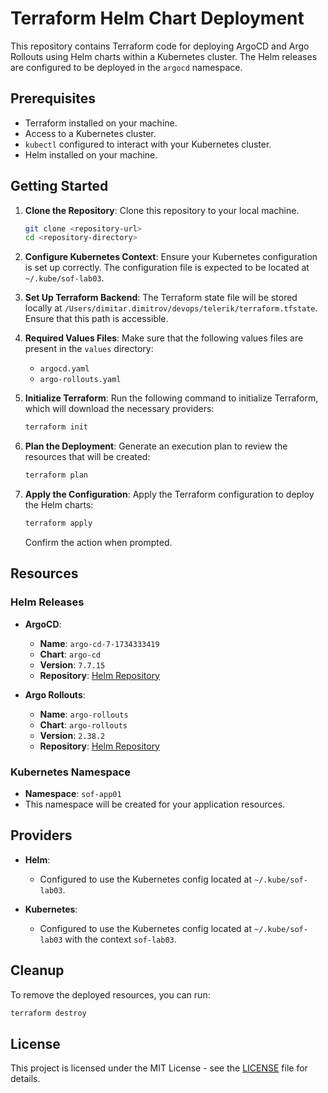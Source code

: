# Terraform Helm Chart Deployment

This repository contains Terraform code for deploying ArgoCD and Argo Rollouts using Helm charts within a Kubernetes cluster. The Helm releases are configured to be deployed in the `argocd` namespace.

## Prerequisites

- Terraform installed on your machine.
- Access to a Kubernetes cluster.
- `kubectl` configured to interact with your Kubernetes cluster.
- Helm installed on your machine.

## Getting Started

1. **Clone the Repository**: 
   Clone this repository to your local machine.

   ```bash
   git clone <repository-url>
   cd <repository-directory>
   ```

2. **Configure Kubernetes Context**: 
   Ensure your Kubernetes configuration is set up correctly. The configuration file is expected to be located at `~/.kube/sof-lab03`.

3. **Set Up Terraform Backend**: 
   The Terraform state file will be stored locally at `/Users/dimitar.dimitrov/devops/telerik/terraform.tfstate`. Ensure that this path is accessible.

4. **Required Values Files**: 
   Make sure that the following values files are present in the `values` directory:
   - `argocd.yaml`
   - `argo-rollouts.yaml`

5. **Initialize Terraform**: 
   Run the following command to initialize Terraform, which will download the necessary providers:

   ```bash
   terraform init
   ```

6. **Plan the Deployment**: 
   Generate an execution plan to review the resources that will be created:

   ```bash
   terraform plan
   ```

7. **Apply the Configuration**: 
   Apply the Terraform configuration to deploy the Helm charts:

   ```bash
   terraform apply
   ```

   Confirm the action when prompted.

## Resources

### Helm Releases

- **ArgoCD**: 
  - **Name**: `argo-cd-7-1734333419`
  - **Chart**: `argo-cd`
  - **Version**: `7.7.15`
  - **Repository**: [Helm Repository](http://slo-it-nexus01.pt.playtech.corp/repository/helm-argocd)

- **Argo Rollouts**: 
  - **Name**: `argo-rollouts`
  - **Chart**: `argo-rollouts`
  - **Version**: `2.38.2`
  - **Repository**: [Helm Repository](http://slo-it-nexus01.pt.playtech.corp/repository/helm-argocd)

### Kubernetes Namespace

- **Namespace**: `sof-app01`
- This namespace will be created for your application resources.

## Providers

- **Helm**: 
  - Configured to use the Kubernetes config located at `~/.kube/sof-lab03`.

- **Kubernetes**: 
  - Configured to use the Kubernetes config located at `~/.kube/sof-lab03` with the context `sof-lab03`.

## Cleanup

To remove the deployed resources, you can run:

```bash
terraform destroy
```

## License

This project is licensed under the MIT License - see the [LICENSE](LICENSE) file for details.
